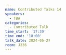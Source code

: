 ```yaml
---
name: Contributed Talks 14
speakers:
  - TBA
categories:
  - Contributed Talk
time_start: '17:30'
time_end: '18:00'
talk_date: 2024-06-27
room: J336
---
```

